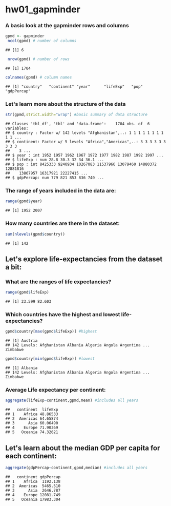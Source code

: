 hw01\_gapminder
================

### A basic look at the gapminder rows and columns

``` r
gpmd <- gapminder
 ncol(gpmd) # number of columns 
```

    ## [1] 6

``` r
 nrow(gpmd) # number of rows 
```

    ## [1] 1704

``` r
colnames(gpmd) # column names 
```

    ## [1] "country"   "continent" "year"      "lifeExp"   "pop"       "gdpPercap"

### Let's learn more about the structure of the data

``` r
str(gpmd,strict.width="wrap") #basic summary of data structure
```

    ## Classes 'tbl_df', 'tbl' and 'data.frame':    1704 obs. of  6 variables:
    ## $ country : Factor w/ 142 levels "Afghanistan",..: 1 1 1 1 1 1 1 1 1 1 ...
    ## $ continent: Factor w/ 5 levels "Africa","Americas",..: 3 3 3 3 3 3 3 3 3
    ##    3 ...
    ## $ year : int 1952 1957 1962 1967 1972 1977 1982 1987 1992 1997 ...
    ## $ lifeExp : num 28.8 30.3 32 34 36.1 ...
    ## $ pop : int 8425333 9240934 10267083 11537966 13079460 14880372 12881816
    ##    13867957 16317921 22227415 ...
    ## $ gdpPercap: num 779 821 853 836 740 ...

### The range of years included in the data are:

``` r
range(gpmd$year) 
```

    ## [1] 1952 2007

### How many countries are there in the dataset:

``` r
sum(nlevels(gpmd$country))
```

    ## [1] 142

Let's explore life-expectancies from the dataset a bit:
-------------------------------------------------------

### What are the ranges of life expectancies?

``` r
range(gpmd$lifeExp)
```

    ## [1] 23.599 82.603

### Which countries have the highest and lowest life-expectancies?

``` r
gpmd$country[max(gpmd$lifeExp)] #highest
```

    ## [1] Austria
    ## 142 Levels: Afghanistan Albania Algeria Angola Argentina ... Zimbabwe

``` r
gpmd$country[min(gpmd$lifeExp)] #lowest
```

    ## [1] Albania
    ## 142 Levels: Afghanistan Albania Algeria Angola Argentina ... Zimbabwe

### Average Life expectancy per continent:

``` r
aggregate(lifeExp~continent,gpmd,mean) #includes all years
```

    ##   continent  lifeExp
    ## 1    Africa 48.86533
    ## 2  Americas 64.65874
    ## 3      Asia 60.06490
    ## 4    Europe 71.90369
    ## 5   Oceania 74.32621

Let's learn about the median GDP per capita for each continent:
---------------------------------------------------------------

``` r
aggregate(gdpPercap~continent,gpmd,median) #includes all years
```

    ##   continent gdpPercap
    ## 1    Africa  1192.138
    ## 2  Americas  5465.510
    ## 3      Asia  2646.787
    ## 4    Europe 12081.749
    ## 5   Oceania 17983.304
